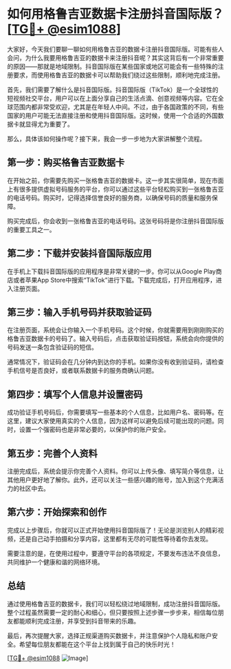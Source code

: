 # 如何用格鲁吉亚数据卡注册抖音国际版？[[TG💪+ @esim1088](https://t.me/s/esim1088)]

大家好，今天我们要聊一聊如何用格鲁吉亚的数据卡注册抖音国际版。可能有些人会问，为什么我要用格鲁吉亚的数据卡来注册抖音呢？其实这背后有一个非常重要的原因——那就是地域限制。抖音国际版在某些国家或地区可能会有一些特殊的注册要求，而使用格鲁吉亚的数据卡可以帮助我们绕过这些限制，顺利地完成注册。

首先，我们需要了解什么是抖音国际版。抖音国际版（TikTok）是一个全球性的短视频社交平台，用户可以在上面分享自己的生活点滴、创意视频等内容。它在全球范围内都非常受欢迎，尤其是在年轻人中间。不过，由于各国政策的不同，有些国家的用户可能无法直接注册和使用抖音国际版。这时候，使用一个合适的外国数据卡就显得尤为重要了。

那么，具体该如何操作呢？接下来，我会一步一步地为大家讲解整个流程。

## 第一步：购买格鲁吉亚数据卡

在开始之前，你需要先购买一张格鲁吉亚的数据卡。这一步其实很简单，现在市面上有很多提供虚拟号码服务的平台，你可以通过这些平台轻松购买到一张格鲁吉亚的电话号码。购买时，记得选择信誉良好的服务商，以确保号码的质量和服务保障。

购买完成后，你会收到一张格鲁吉亚的电话号码。这张号码将是你注册抖音国际版的重要工具之一。

## 第二步：下载并安装抖音国际版应用

在手机上下载抖音国际版的应用程序是非常关键的一步。你可以从Google Play商店或者苹果App Store中搜索“TikTok”进行下载。下载完成后，打开应用程序，进入注册页面。

## 第三步：输入手机号码并获取验证码

在注册页面，系统会让你输入一个手机号码。这个时候，你就需要用到刚刚购买的格鲁吉亚数据卡的号码了。输入号码后，点击获取验证码按钮，系统会向你提供的号码发送一条包含验证码的短信。

通常情况下，验证码会在几分钟内到达你的手机。如果你没有收到验证码，请检查手机信号是否良好，或者联系数据卡的服务商确认问题。

## 第四步：填写个人信息并设置密码

成功验证手机号码后，你需要填写一些基本的个人信息，比如用户名、密码等。在这里，建议大家使用真实的个人信息，因为这样可以避免后续可能出现的问题。同时，设置一个强密码也是非常必要的，以保护你的账户安全。

## 第五步：完善个人资料

注册完成后，系统会提示你完善个人资料。你可以上传头像、填写简介等信息，让其他用户更好地了解你。此外，还可以关注一些感兴趣的账号，加入到这个充满活力的社区中去。

## 第六步：开始探索和创作

完成以上步骤后，你就可以正式开始使用抖音国际版了！无论是浏览别人的精彩视频，还是自己动手拍摄和分享内容，这里都有无尽的可能性等待着你去发现。

需要注意的是，在使用过程中，要遵守平台的各项规定，不要发布违法不良信息，共同维护一个健康和谐的网络环境。

## 总结

通过使用格鲁吉亚的数据卡，我们可以轻松绕过地域限制，成功注册抖音国际版。整个过程虽然需要一定的耐心和细心，但只要按照上述步骤一步步来，相信每位朋友都能顺利完成注册，并享受到抖音带来的乐趣。

最后，再次提醒大家，选择正规渠道购买数据卡，并注意保护个人隐私和账户安全。希望每位朋友都能在这个平台上找到属于自己的快乐时光！

[[TG💪+ @esim1088](https://t.me/s/esim1088) ![Image](https://i.postimg.cc/4NQfJmqS/Snipaste-2025-05-13-00-14-12.png)]